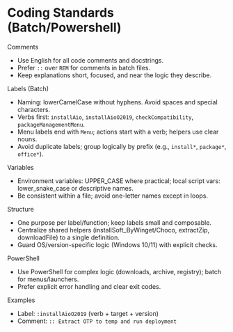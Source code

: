 # Coding Standards (Batch/Powershell)

Comments
- Use English for all code comments and docstrings.
- Prefer `::` over `REM` for comments in batch files.
- Keep explanations short, focused, and near the logic they describe.

Labels (Batch)
- Naming: lowerCamelCase without hyphens. Avoid spaces and special characters.
- Verbs first: `installAio`, `installAioO2019`, `checkCompatibility`, `packageManagementMenu`.
- Menu labels end with `Menu`; actions start with a verb; helpers use clear nouns.
- Avoid duplicate labels; group logically by prefix (e.g., `install*`, `package*`, `office*`).

Variables
- Environment variables: UPPER_CASE where practical; local script vars: lower_snake_case or descriptive names.
- Be consistent within a file; avoid one-letter names except in loops.

Structure
- One purpose per label/function; keep labels small and composable.
- Centralize shared helpers (installSoft_ByWinget/Choco, extractZip, downloadFile) to a single definition.
- Guard OS/version-specific logic (Windows 10/11) with explicit checks.

PowerShell
- Use PowerShell for complex logic (downloads, archive, registry); batch for menus/launchers.
- Prefer explicit error handling and clear exit codes.

Examples
- Label: `:installAioO2019` (verb + target + version)
- Comment: `:: Extract OTP to temp and run deployment`

